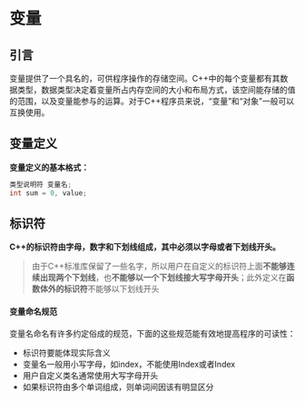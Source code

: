 # 变量
## 引言

变量提供了一个具名的，可供程序操作的存储空间。C++中的每个变量都有其数据类型，数据类型决定着变量所占内存空间的大小和布局方式，该空间能存储的值的范围，以及变量能参与的运算。对于C++程序员来说，“变量”和“对象”一般可以互换使用。

## 变量定义

**变量定义的基本格式：** 

```c++
类型说明符 变量名;
int sum = 0, value;
```

## 标识符 

**C++的标识符由字母，数字和下划线组成，其中必须以字母或者下划线开头。**

> 由于C++标准库保留了一些名字，所以用户在自定义的标识符上面**不能够连续出现两个下划线**，也**不能够以一个下划线接大写字母开头**；此外定义在**函数体外的标识符**不能够以下划线开头

#### 变量命名规范

变量名命名有许多约定俗成的规范，下面的这些规范能有效地提高程序的可读性：

- 标识符要能体现实际含义
- 变量名一般用小写字母，如index，不能使用Index或者Index
- 用户自定义类名通常使用大写字母开头
- 如果标识符由多个单词组成，则单词间因该有明显区分